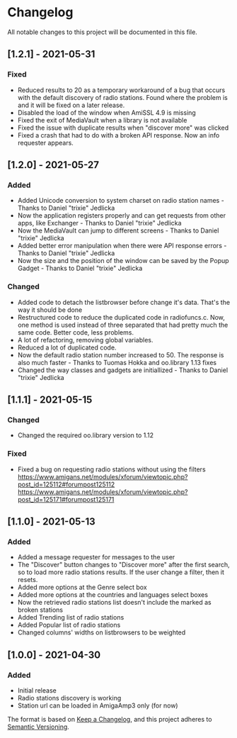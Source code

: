 # Changelog
All notable changes to this project will be documented in this file.



## [1.2.1] - 2021-05-31
### Fixed
- Reduced results to 20 as a temporary workaround of a bug that occurs with the default discovery of radio stations. Found where the problem is and it will be fixed on a later release.
- Disabled the load of the window when AmiSSL 4.9 is missing
- Fixed the exit of MediaVault when a library is not available
- Fixed the issue with duplicate results when "discover more" was clicked
- Fixed a crash that had to do with a broken API response. Now an info requester appears.

## [1.2.0] - 2021-05-27
### Added
- Added Unicode conversion to system charset on radio station names - Thanks to Daniel "trixie" Jedlicka
- Now the application registers properly and can get requests from other apps, like Exchanger - Thanks to Daniel "trixie" Jedlicka
- Now the MediaVault can jump to different screens - Thanks to Daniel "trixie" Jedlicka
- Added better error manipulation when there were API response errors - Thanks to Daniel "trixie" Jedlicka
- Now the size and the position of the window can be saved by the Popup Gadget - Thanks to Daniel "trixie" Jedlicka

### Changed
- Added code to detach the listbrowser before change it's data. That's the way it should be done
- Restructured code to reduce the duplicated code in radiofuncs.c. Now, one method is used instead of three separated that had pretty much the same code. Better code, less problems.
- A lot of refactoring, removing global variables.
- Reduced a lot of duplicated code.                                                  
- Now the default radio station number increased to 50. The response is also much faster - Thanks to Tuomas Hokka and oo.library 1.13 fixes
- Changed the way classes and gadgets are initiallized - Thanks to Daniel "trixie" Jedlicka

## [1.1.1] - 2021-05-15
### Changed
- Changed the required oo.library version to 1.12

### Fixed
- Fixed a bug on requesting radio stations without using the filters
  https://www.amigans.net/modules/xforum/viewtopic.php?post_id=125112#forumpost125112
  https://www.amigans.net/modules/xforum/viewtopic.php?post_id=125171#forumpost125171

## [1.1.0] - 2021-05-13
### Added
- Added a message requester for messages to the user
- The "Discover" button changes to "Discover more" after the first search, so to load more radio stations results. If the user change a filter, then it resets.
- Added more options at the Genre select box
- Added more options at the countries and languages select boxes
- Now the retrieved radio stations list doesn't include the marked as broken stations
- Added Trending list of radio stations
- Added Popular list of radio stations
- Changed columns' widths on listbrowsers to be weighted

## [1.0.0] - 2021-04-30
### Added
- Initial release
- Radio stations discovery is working
- Station url can be loaded in AmigaAmp3 only (for now)



The format is based on [Keep a Changelog](https://keepachangelog.com/en/1.0.0/),
and this project adheres to [Semantic Versioning](https://semver.org/spec/v2.0.0.html).
